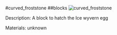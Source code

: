 #curved_froststone
##blocks
![curved_froststone](https://dragon-force-studio.com/images/EF_wiki/curved_froststone.png)

Description:  A block to hatch the Ice wyvern egg 

Materials:   unknown